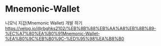 # Mnemonic-Wallet
니모닉 지갑(Mnemonic Wallet) 개발 하기 
https://velog.io/@rbghks2102/%EB%8B%88%EB%AA%A8%EB%8B%89-%EC%A7%80%EA%B0%91Mnemonic-Wallet-%EA%B0%9C%EB%B0%9C-%ED%95%98%EA%B8%B0
